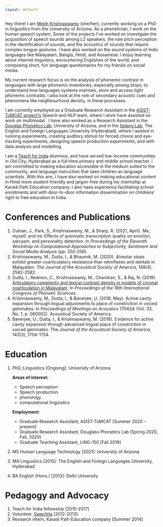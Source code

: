 ```yaml
---
layout: default
---
```

<!-- Might want to change "PhD Scholar".
"Hi there!" is transitioning too fast to technical things: "funnel" shape writing: go from broad and easy to understand, to technical things. The tech people will read past the easy stuff an get to the right content. One para for funneling.
Add things parenthetically: this gives wholistic look at your work. No need for masters stuff
-->
Hey there! I am [Megh Krishnaswamy](https://linguistics.arizona.edu/user/meghavarshini-krishnaswamy) (she/her), currently working on a PhD in linguistics from the University of Arizona. As a phonetician, I work on the human speech system. Some of the projects I've worked on investigate the acquisition of speech sounds among L2 speakers, the role pitch perception in the identification of sounds, and the acoustics of sounds that require complex tongue gestures. I have also worked on the sound systems of Indic languages like Malayalam, Bangla, Hindi, and Assamese. I enjoy learning about internet linguistcs, encountering Englishes of the world; and composing short, fun language questionaires for my friends on social media.

My current research focus is on the analysis of phonemic contrast in languages with large phonemic inventories, especially among stops, to understand how languages systems maintain, store and access tight phonemic contrasts. I also look at the role of secondary acoustic cues and phenomena like neighbourhood density, in these processes.

<!-- describe research focii more easily and why it is interesting and important. What are the applications and broader questions. "this is just who i am" language, casual. "during my masters I did this. . . "
I have research experience in the areas of ASR, articulatory and  acoustic phonetics, and speech perception. -->
I am currently employed as a Graduate Research Assistant in the [ASIST-ToMCAT project's](https://ischool.arizona.edu/news/new-asisttomcat-grant) Speech and NLP team, where I work have assisted on work on multimodal . I have also worked as a Research Assistant in the [Douglas Phonetics Lab](https://linguistics.arizona.edu/dpl), University of Arizona; and in the [Splang Lab](https://duttalab.github.io), The English and Foreign Languages University (Hyderabad), where I asisted in running experiments, creating auditory stimuli for forced choice and eye-tracking experiments, designing speech production experiments, and with data analysis and modelling.

I am a [Teach for India](https://www.teachforindia.org) aluminus, and have served low-income communities in Old City, Hyderabad as a full-time primary and middle school teacher. I am committed to making education accessible in the medium suited to the community, and language instruction that sees children as language scientists. With this aim, I have also worked on making educational content in Hindi more student-friendly and jargon-free during my internship at Karadi Path Education company. I also have experience facilitating school enrollments and with door-to-door information dissemination on childrens' right to free education in India.  

 <!-- I am interested in speech technology, experimental linguistics and ASR.-->
# Conferences and Publications
<!---
> This is a blockquote following a header.
>
> When something is important enough, you do it even if the odds are not in your favor.
-->
1. Culnan, J., Park, S., Krishnaswamy, M., & Sharp, R. (2021, April). Me, myself, and ire: Effects of automatic transcription quality on emotion, sarcasm, and personality detection. In *Proceedings of the Eleventh Workshop on Computational Approaches to Subjectivity, Sentiment and Social Media Analysis* (pp. 250-256).
2. Krishnaswamy, M., Dutta, I., & Bhaumik, M. (2020). Alveolar stops exhibit greater coarticulatory resistance than retroflexes and dentals in Malayalam. *The Journal of the Acoustical Society of America*, 148(4), 2582-2582.
3. Dutta, I., Redmon, C., Krishnaswamy, M., Chandran, S., & Raj, N. (2019). [Articulatory complexity and lexical contrast density in models of coronal coarticulation in Malayalam](https://www.chredmon.com/documents/2019_dutta-et-al_articulatory-complexity-lexical-contrast-density-malayalam.pdf). In *Proceedings of the 19th International Congress of Phonetic Sciences*.
4. Krishnaswamy, M., Dutta, I., & Banerjee, U. (2018, May). Active cavity expansion through lingual adjustments to place of constriction in voiced geminates. In *Proceedings of Meetings on Acoustics 175ASA* (Vol. 33, No. 1, p. 060002). Acoustical Society of America.
5. Banerjee, U., Dutta, I., & Krishnaswamy, M. (2018). Evidence for active cavity expansion through advanced lingual place of constriction in voiced geminates. The *Journal of the Acoustical Society of America*, 143(3), 1754-1754.


<!--
# Work Experience
### Phonetics and Phonology:
#### Ongoing:

1. Studying acquisition patterns for three-way novel contrasts among naive listeners: This project aims to assess the effects of articulatory complexity on the perception of Malayalam dental, alveolar and retroflex stops on monolingual speakers with one coronal stop in their language (such as English or Mandarin), to test if more gestural complexity can alleviate the lack of familirity of sounds as listers attempt to distinguish between the tree stops.
2. Analysing phonological aspects of vowel harmony in Mongolian: this is a replication experiment to assess the effect of phonology-driven vowel harmony on the vowel space of Mongolian speakers.  
3. Automating transcription repair using phonemic edit distance and feature similarity: this tool attempts to extract key domain words from automatic transcripts, by calculating (phonological) feature similarity between the target words and the mis-transcribed words, using levenstein distance. It tests if transcripts can be corrected by interveneing at the sound level.
4. Comparing the efficiency of speech perception data among different online platforms:  

#### Previous:
1. Coarticulation aids lexical access in three-way Malayalam coronal contrast
2. Effects of articulatory contraints on the acoustics of voiced geminate stops in Bengali
3. Effects of word error rate on modelling multimodal tasks

### Pedagogy and advocacy
1. Graduate Teaching Asistant, LING 150: I was responsible for leading weekly discussion sections for students on the linguistics sub-discipline under discussion that week, and as a grader for my section of the class.
1. Minds without Fear, fundraiser
2. Need for Sports
3. Right to Education Campaign, Swechha

-->

# Education
1. PhD, Linguistics [Ongoing]: University of Arizona
 
	**Areas of interest:** 
	- Speech perception 
	- Speech production
	- phonology
	- computational linguistics
	
	**Employment:**
	
	- Graduate Research Assistant, ASIST-ToMCAT [Summer 2020 - present]
	- Graduate Research Assistant, Douglass Phonetics Lab [Spring 2020, Fall, 2020]
	- Graduate Teaching Assistant, LING-150 [Fall 2019]
	
2. MS Human Language Technology [2021]: University of Arizona
3. MA Linguistics [2015]: The English and Foreign Languages University, Hyderabad
4. BA English (Hons.) [2013]: Delhi University

# Pedagogy and Advocacy
1. Teach for India fellowship [2015-2017]
2. Volunteer, [Swechha](https://swechha.in) [2012-2013]
3. Research intern, Karadi Path Education company [Summer 2014]